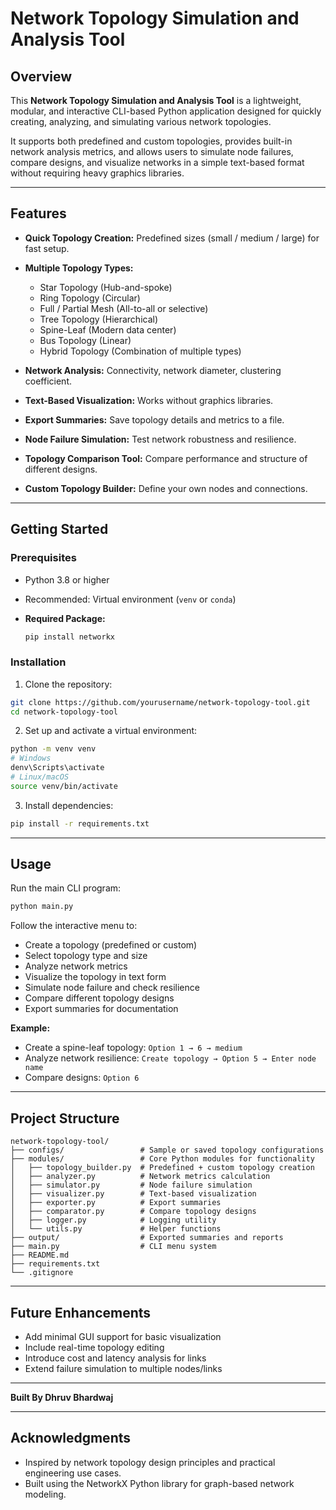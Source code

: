 # Network Topology Simulation and Analysis Tool

## Overview

This **Network Topology Simulation and Analysis Tool** is a lightweight, modular, and interactive CLI-based Python application designed for quickly creating, analyzing, and simulating various network topologies.

It supports both predefined and custom topologies, provides built-in network analysis metrics, and allows users to simulate node failures, compare designs, and visualize networks in a simple text-based format without requiring heavy graphics libraries.

---

## Features

* **Quick Topology Creation:** Predefined sizes (small / medium / large) for fast setup.
* **Multiple Topology Types:**

  * Star Topology (Hub-and-spoke)
  * Ring Topology (Circular)
  * Full / Partial Mesh (All-to-all or selective)
  * Tree Topology (Hierarchical)
  * Spine-Leaf (Modern data center)
  * Bus Topology (Linear)
  * Hybrid Topology (Combination of multiple types)
* **Network Analysis:** Connectivity, network diameter, clustering coefficient.
* **Text-Based Visualization:** Works without graphics libraries.
* **Export Summaries:** Save topology details and metrics to a file.
* **Node Failure Simulation:** Test network robustness and resilience.
* **Topology Comparison Tool:** Compare performance and structure of different designs.
* **Custom Topology Builder:** Define your own nodes and connections.

---

## Getting Started

### Prerequisites

* Python 3.8 or higher
* Recommended: Virtual environment (`venv` or `conda`)
* **Required Package:**

  ```bash
  pip install networkx
  ```

### Installation

1. Clone the repository:

```bash
git clone https://github.com/yourusername/network-topology-tool.git
cd network-topology-tool
```

2. Set up and activate a virtual environment:

```bash
python -m venv venv
# Windows
denv\Scripts\activate
# Linux/macOS
source venv/bin/activate
```

3. Install dependencies:

```bash
pip install -r requirements.txt
```

---

## Usage

Run the main CLI program:

```bash
python main.py
```

Follow the interactive menu to:

* Create a topology (predefined or custom)
* Select topology type and size
* Analyze network metrics
* Visualize the topology in text form
* Simulate node failure and check resilience
* Compare different topology designs
* Export summaries for documentation

**Example:**

* Create a spine-leaf topology: `Option 1 → 6 → medium`
* Analyze network resilience: `Create topology → Option 5 → Enter node name`
* Compare designs: `Option 6`

---

## Project Structure

```
network-topology-tool/
├── configs/                 # Sample or saved topology configurations
├── modules/                 # Core Python modules for functionality
│   ├── topology_builder.py  # Predefined + custom topology creation
│   ├── analyzer.py          # Network metrics calculation
│   ├── simulator.py         # Node failure simulation
│   ├── visualizer.py        # Text-based visualization
│   ├── exporter.py          # Export summaries
│   ├── comparator.py        # Compare topology designs
│   ├── logger.py            # Logging utility
│   └── utils.py             # Helper functions
├── output/                  # Exported summaries and reports
├── main.py                  # CLI menu system
├── README.md
├── requirements.txt
└── .gitignore
```

---

## Future Enhancements

* Add minimal GUI support for basic visualization
* Include real-time topology editing
* Introduce cost and latency analysis for links
* Extend failure simulation to multiple nodes/links

---

**Built By Dhruv Bhardwaj**

---

## Acknowledgments

* Inspired by network topology design principles and practical engineering use cases.
* Built using the NetworkX Python library for graph-based network modeling.
